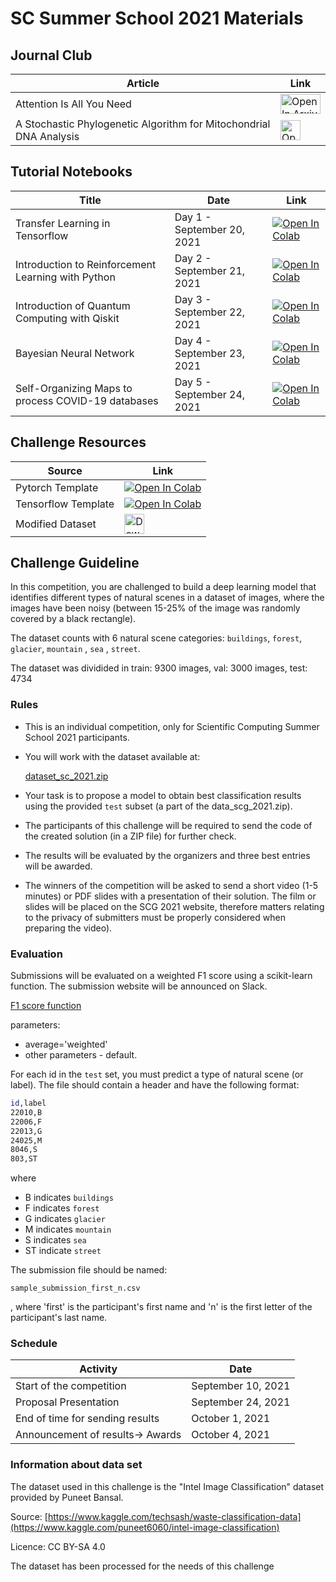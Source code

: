 # SC Summer School 2021 Materials

## Journal Club

| Article                                                            | Link |
|--------------------------------------------------------------------|------|
| Attention Is All You Need                                          |  <a href="https://arxiv.org/abs/1706.03762" target="_parent"><img src="https://upload.wikimedia.org/wikipedia/commons/a/a8/ArXiv_web.svg" width="64" height="32" alt="Open In Arxiv"/></a>     |
| A Stochastic Phylogenetic Algorithm for Mitochondrial DNA Analysis |  <a href="https://www.frontiersin.org/articles/10.3389/fgene.2019.00066/full" target="_parent"><img src="https://3718aeafc638f96f5bd6-d4a9ca15fc46ba40e71f94dec0aad28c.ssl.cf1.rackcdn.com/admin-header-logo.png" width="32" height="32" alt="Open In Genetics"/></a>    |

## Tutorial Notebooks

| Title             | Date                       | Link |
|-------------------|----------------------------|------|
| Transfer Learning in Tensorflow | Day 1 - September 20, 2021 | <a href="" target="_parent"><img src="https://colab.research.google.com/assets/colab-badge.svg" alt="Open In Colab"/></a>     |
| Introduction to Reinforcement Learning with Python | Day 2 - September 21, 2021 |  <a href="" target="_parent"><img src="https://colab.research.google.com/assets/colab-badge.svg" alt="Open In Colab"/></a>    |
| Introduction of Quantum Computing with Qiskit | Day 3 - September 22, 2021 |  <a href="" target="_parent"><img src="https://colab.research.google.com/assets/colab-badge.svg" alt="Open In Colab"/></a>    |
| Bayesian Neural Network | Day 4 - September 23, 2021 | <a href="" target="_parent"><img src="https://colab.research.google.com/assets/colab-badge.svg" alt="Open In Colab"/></a>     |
| Self-Organizing Maps to process COVID-19 databases | Day 5 - September 24, 2021 |  <a href="" target="_parent"><img src="https://colab.research.google.com/assets/colab-badge.svg" alt="Open In Colab"/></a>    |

## Challenge Resources

| Source              | Link |
|---------------------|------|
| Pytorch Template    | <a href="https://colab.research.google.com/github/YachaySCG/summer_school_2021/blob/master/template_pytorch_sc_2021.ipynb" target="_parent"><img src="https://colab.research.google.com/assets/colab-badge.svg" alt="Open In Colab"/></a>     |
| Tensorflow Template | <a href="https://colab.research.google.com/github/YachaySCG/summer_school_2021/blob/master/template_tensorflow_sc_2021.ipynb" target="_parent"><img src="https://colab.research.google.com/assets/colab-badge.svg" alt="Open In Colab"/></a>     |
| Modified Dataset    | <a href="https://drive.google.com/file/d/1pFWcrh9Qdn8irqognubPTjfaY1uDecFM/view?usp=sharing" target="_parent"><img src="https://cdn.icon-icons.com/icons2/2642/PNG/512/google_drive_logo_icon_159334.png" width="32" height="32" alt="Download Dataset"/></a>     |

## Challenge Guideline

In this competition, you are challenged to build a deep learning model that identifies different types of natural scenes in a dataset of images, where the images have been noisy (between 15-25% of the image was randomly covered by a black rectangle).

The dataset counts with 6 natural scene categories: `buildings`, `forest`, `glacier`, `mountain` , `sea` , `street`.

The dataset was dividided in train: 9300 images, val: 3000 images, test: 4734

### Rules

- This is an individual competition, only for Scientific Computing Summer School 2021 participants.
- You will work with the dataset available at:

    [dataset_sc_2021.zip](https://drive.google.com/file/d/1pFWcrh9Qdn8irqognubPTjfaY1uDecFM/view?usp=sharing)

- Your task is to propose a model to obtain best classification results using the provided `test` subset (a part of the data_scg_2021.zip).
- The participants of this challenge will be required to send the code of the created solution (in a ZIP file) for further check.
- The results will be evaluated by the organizers and three best entries will be awarded.
- The winners of the competition will be asked to send a short video (1-5 minutes) or PDF slides with a presentation of their solution. The film or slides will be placed on the SCG 2021 website, therefore matters relating to the privacy of submitters must be properly considered when preparing the video).

### Evaluation

Submissions will be evaluated on a weighted F1 score using a scikit-learn function. The submission website will be announced on Slack.

[F1 score function](https://scikit-learn.org/stable/modules/generated/sklearn.metrics.f1_score.html)

parameters: 

- average='weighted'
- other parameters - default.

For each id in the `test` set, you must predict a type of natural scene (or label). The file should contain a header and have the following format:

```bash
id,label
22010,B
22006,F
22013,G
24025,M
8046,S
803,ST
```

where 

- B indicates `buildings`
- F indicates `forest`
- G indicates `glacier`
- M indicates `mountain`
- S indicates `sea`
- ST indicate `street`

The submission file should be named: 

`sample_submission_first_n.csv`

, where 'first' is the participant's first name and 'n' is the first letter of the participant's last name.

### Schedule 

| Activity                         | Date               |
|----------------------------------|--------------------|
| Start of the competition         | September 10, 2021 |
| Proposal Presentation            | September 24, 2021 |
| End of time for sending results  | October 1, 2021    |
| Announcement of results-> Awards | October 4, 2021    |


### Information about data set

The dataset used in this challenge is the "Intel Image Classification" dataset provided by Puneet Bansal.

Source: [https://www.kaggle.com/techsash/waste-classification-data](https://www.kaggle.com/puneet6060/intel-image-classification)

Licence: CC BY-SA 4.0

The dataset has been processed for the needs of this challenge